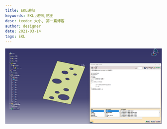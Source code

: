 ```yaml
---
title: EKL递归
keywords: EKL,递归,贴图
desc: teedoc 大小, 第一篇博客
author: designer
date: 2021-03-14
tags: EKL
---
```



![](Snipaste_2022-11-17_09-52-28.png)